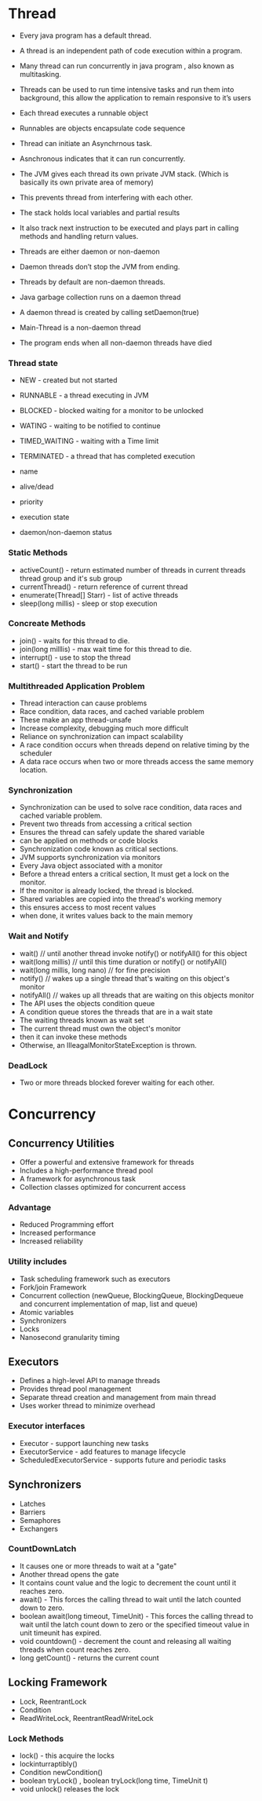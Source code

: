 # Thread

- Every java program has a default thread.
- A thread is an independent path of code execution within a program.
- Many thread can run concurrently in java program , also known as multitasking.
- Threads can be used to run time intensive tasks and run them into background, this allow the application to remain responsive to it’s users

- Each thread executes a runnable object
- Runnables are objects encapsulate code sequence
- Thread can initiate an Asynchrnous task.
- Asnchronous indicates that  it can run concurrently.

- The JVM gives each thread its own private JVM stack. (Which is basically its own private area of memory)
- This prevents thread from interfering with each other.
- The stack holds local variables and partial results
- It also track next instruction to be executed and plays part in calling methods and handling return values.


- Threads are either daemon or non-daemon
- Daemon threads don’t stop the JVM  from ending.
- Threads by default are non-daemon threads.

- Java garbage collection runs on a daemon thread
- A daemon thread is created by calling setDaemon(true)
- Main-Thread is a non-daemon thread
- The program ends when all non-daemon threads have died

### Thread state
- NEW - created but not started
- RUNNABLE - a thread executing in JVM
- BLOCKED - blocked waiting for a monitor to be unlocked
- WATING - waiting to be notified to continue
- TIMED_WAITING - waiting with a Time limit
- TERMINATED - a thread that has completed execution

- name
- alive/dead
- priority
- execution state
- daemon/non-daemon status

### Static Methods 
- activeCount() - return estimated number of threads in current threads thread group and it's sub group
- currentThread() - return reference of current thread
- enumerate(Thread[] Starr) - list of active threads
- sleep(long millis) - sleep or stop execution

### Concreate Methods
- join() - waits for this thread to die.
- join(long milllis) - max wait time for this thread to die.
- interrupt() - use to stop the thread
- start() - start the thread to be run

### Multithreaded Application Problem
- Thread interaction can cause problems
- Race condition, data races, and cached variable problem
- These make an app thread-unsafe
- Increase complexity, debugging much more difficult
- Reliance on synchronization can impact scalability
- A race condition occurs when threads depend on relative timing by the scheduler
- A data race occurs when two or more threads access the same memory location.


### Synchronization
- Synchronization can be used to solve race condition, data races and cached variable problem.
- Prevent two threads from accessing a critical section 
- Ensures the thread can safely update the shared variable 
- can be applied on methods or code blocks
- Synchronization code known as critical sections.
- JVM supports synchronization via monitors
- Every Java object associated with a monitor
- Before a thread enters a critical section, It must get a lock on the monitor.
- If the monitor is already locked, the thread is blocked.
- Shared variables are copied into the thread's working memory
- this ensures access to most recent values
- when done, it writes values back to the main memory


### Wait and Notify
- wait()  // until another thread invoke notify() or notifyAll() for this object 
- wait(long millis) // until this time duration or notify() or notifyAll() 
- wait(long millis, long nano) // for fine precision
- notify() // wakes up a single thread that's waiting on this object's monitor
- notifyAll() // wakes up all threads that are waiting on this objects monitor
- The API uses the objects condition queue
- A condition queue stores the threads that are in a wait state
- The waiting threads known as wait set
- The current thread must own the object's monitor
- then it can invoke these methods
- Otherwise, an IlleagalMonitorStateException is thrown.


### DeadLock
- Two or more threads blocked forever waiting for each other.


# Concurrency

## Concurrency Utilities
- Offer a powerful and extensive framework for threads
- Includes a high-performance thread pool
- A framework for asynchronous task
- Collection classes optimized for concurrent access

### Advantage
- Reduced Programming effort
- Increased performance
- Increased reliability
### Utility includes
- Task scheduling framework such as executors
- Fork/join Framework
- Concurrent collection (newQueue, BlockingQueue, BlockingDequeue and concurrent implementation of map, list and queue)
- Atomic variables
- Synchronizers
- Locks
- Nanosecond granularity timing

## Executors
- Defines a high-level API to manage threads
- Provides thread pool management
- Separate thread creation and management from main thread
- Uses worker thread to minimize overhead

### Executor interfaces
- Executor - support launching new tasks
- ExecutorService - add features to manage lifecycle
- ScheduledExecutorService - supports future and periodic tasks

## Synchronizers
- Latches
- Barriers
- Semaphores
- Exchangers

### CountDownLatch
- It causes one or more threads to wait at a "gate"
- Another thread opens the gate
- It contains count value and the logic to decrement the count until it reaches zero.
- await() - This forces the calling thread to wait until the latch counted down to zero.
- boolean await(long timeout, TimeUnit) - This forces the calling thread to wait until the latch count down to zero or the specified timeout value in unit timeunit has expired.
- void countdown() - decrement the count and releasing all waiting threads when count reaches zero.
- long getCount() -  returns the current count

## Locking Framework
- Lock, ReentrantLock
- Condition
- ReadWriteLock, ReentrantReadWriteLock

### Lock Methods
- lock() - this acquire the locks
- lockinturraptibly()
- Condition newCondition()
- boolean tryLock() , boolean tryLock(long time, TimeUnit t)
- void unlock() releases the lock
